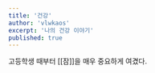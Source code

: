 ```yaml
---
title: '건강'
author: 'vlwkaos'
excerpt: '나의 건강 이야기'
published: true
---
```


고등학생 때부터 [[잠]]을 매우 중요하게 여겼다. 
